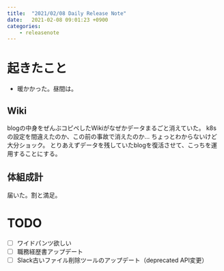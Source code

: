 ```yaml
---
title:  "2021/02/08 Daily Release Note"
date:   2021-02-08 09:01:23 +0900
categories:
    - releasenote
---
```

# 起きたこと

* 暖かかった。昼間は。

## Wiki

blogの中身をぜんぶコピペしたWikiがなぜかデータまるごと消えていた。
k8sの設定を間違えたのか、この前の事故で消えたのか…
ちょっとわからないけど大分ショック。
とりあえずデータを残していたblogを復活させて、こっちを運用することにする。

## 体組成計

届いた。割と満足。

# TODO 

- [ ] ワイドパンツ欲しい
- [ ] 職務経歴書アップデート
- [ ] Slack古いファイル削除ツールのアップデート（deprecated API変更）